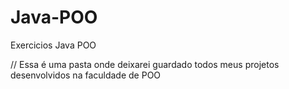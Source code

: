 # Java-POO
Exercicios Java POO

// Essa é uma pasta onde deixarei guardado todos meus projetos desenvolvidos na faculdade de POO
